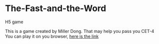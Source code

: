 # The-Fast-and-the-Word
H5 game

This is a game created by Miller Dong. That may help you pass you CET-4
You can play it on you browser, [here is the link](http://118.89.249.101/fast_and_word/the_fast_and_the_word/Index.html)
